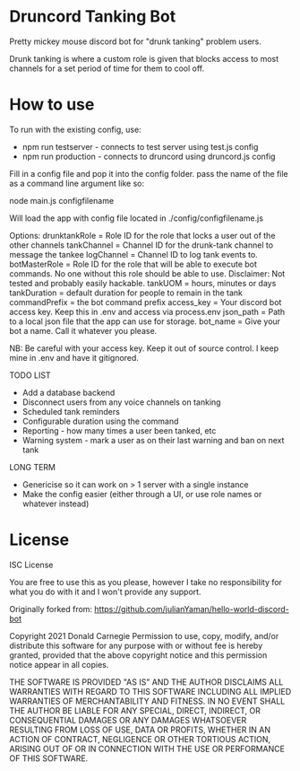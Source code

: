 # Druncord Tanking Bot

Pretty mickey mouse discord bot for "drunk tanking" problem users.

Drunk tanking is where a custom role is given that blocks access to most channels for a set period of time for them to cool off.

# How to use

To run with the existing config, use:
* npm run testserver - connects to test server using test.js config
* npm run production - connects to druncord using druncord.js config

Fill in a config file and pop it into the config folder. pass the name of the file as a command line argument like so:

node main.js configfilename

Will load the app with config file located in ./config/configfilename.js

Options:
drunktankRole = Role ID for the role that locks a user out of the other channels
tankChannel = Channel ID for the drunk-tank channel to message the tankee
logChannel = Channel ID to log tank events to.
botMasterRole = Role ID for the role that will be able to execute bot commands. No one without this role should be able to use. Disclaimer: Not tested and probably easily hackable.
tankUOM = hours, minutes or days 
tankDuration = default duration for people to remain in the tank
commandPrefix = the bot command prefix
access_key = Your discord bot access key. Keep this in .env and access via process.env
json_path = Path to a local json file that the app can use for storage.
bot_name = Give your bot a name. Call it whatever you please.

NB: Be careful with your access key. Keep it out of source control. I keep mine in .env and have it gitignored.


TODO LIST
- Add a database backend
- Disconnect users from any voice channels on tanking
- Scheduled tank reminders
- Configurable duration using the command
- Reporting - how many times a user been tanked, etc
- Warning system - mark a user as on their last warning and ban on next tank

LONG TERM
- Genericise so it can work on > 1 server with a single instance
- Make the config easier (either through a UI, or use role names or whatever instead)

# License 

ISC License

You are free to use this as you please, however I take no responsibility for what you do with it and I won't provide any support.

Originally forked from: https://github.com/julianYaman/hello-world-discord-bot

Copyright 2021 Donald Carnegie
Permission to use, copy, modify, and/or distribute this software for any purpose with or without fee is hereby granted, provided that the above copyright notice and this permission notice appear in all copies.

THE SOFTWARE IS PROVIDED "AS IS" AND THE AUTHOR DISCLAIMS ALL WARRANTIES WITH REGARD TO THIS SOFTWARE INCLUDING ALL IMPLIED WARRANTIES OF MERCHANTABILITY AND FITNESS. IN NO EVENT SHALL THE AUTHOR BE LIABLE FOR ANY SPECIAL, DIRECT, INDIRECT, OR CONSEQUENTIAL DAMAGES OR ANY DAMAGES WHATSOEVER RESULTING FROM LOSS OF USE, DATA OR PROFITS, WHETHER IN AN ACTION OF CONTRACT, NEGLIGENCE OR OTHER TORTIOUS ACTION, ARISING OUT OF OR IN CONNECTION WITH THE USE OR PERFORMANCE OF THIS SOFTWARE.